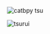 ![catbpy tsu](https://github.com/jobinyaoi/jobinyaoi/assets/156547926/6faecacc-8551-4df8-92ad-ba9bf93e1ac6) 

![tsurui](https://github.com/jobinyaoi/jobinyaoi/assets/156547926/20c6c81f-6a11-42a9-a5ca-a1697617b5f8)


